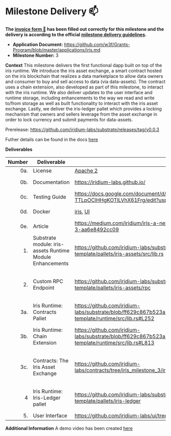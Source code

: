 # Milestone Delivery :mailbox:

**The [invoice form :pencil:](https://docs.google.com/forms/d/e/1FAIpQLSfmNYaoCgrxyhzgoKQ0ynQvnNRoTmgApz9NrMp-hd8mhIiO0A/viewform) has been filled out correctly for this milestone and the delivery is according to the official [milestone delivery guidelines](https://github.com/w3f/Grants-Program/blob/master/docs/milestone-deliverables-guidelines.md).**  

* **Application Document:** https://github.com/w3f/Grants-Program/blob/master/applications/iris.md
* **Milestone Number:** 3

**Context**
This milestone delivers the first functional dapp built on top of the iris runtime. We introduce the iris asset exchange, a smart contract hosted on the iris blockchain that realizes a data marketplace to allow data owners and consumer to buy and sell access to data (via data-assets). The contract uses a chain extension, also developed as part of this milestone, to interact with the iris runtime. We also deliver updates to the user interface and runtime storage, including enhancements to the way we read and write to/from storage as well as built functionality to interact with the iris asset exchange. Lastly, we deliver the iris-ledger pallet which provides a locking mechanism that owners and sellers leverage from the asset exchange in order to lock currency and submit payments for data-assets.

Prerelease: https://github.com/iridium-labs/substrate/releases/tag/v0.0.3

Futher details can be found in the docs [here](https://iridium-labs.github.io/)

**Deliverables**

| Number | Deliverable | Link | Notes |
| -----: | ----------- | ------------- | ------------- |
| 0a. | License | [Apache 2](https://github.com/iridium-labs/substrate/blob/iris-milestone-2/LICENSE-APACHE2) | No change to licenses used in Substrate |
| 0b. | Documentation | https://iridium-labs.github.io/ | The mdbook source is found at: https://github.com/iridium-labs/iris-docs |
| 0c. | Testing Guide | https://docs.google.com/document/d/1EUf8YUi3Gnr05weutoH-TTLpOClHHgKOTlLVhX61Frg/edit?usp=sharing | |
| 0d. | Docker | [iris](https://hub.docker.com/repository/docker/iridiumlabs/iris), [UI](https://hub.docker.com/repository/docker/iridiumlabs/iris-ui) | The documentation (0b) outlines how to run both docker images. |
| 0e. | Article | https://medium.com/iridium/iris-a-next-gen-decentralized-storage-layer-part-3-aa6e8492cc09 | |
| 1. | Substrate module: iris-assets Runtime Module Enhancements | https://github.com/iridium-labs/substrate/blob/iris_milestone_3/bin/node-template/pallets/iris-assets/src/lib.rs | Simplified runtime storage, additional security and checks, use the assets pallet to query and verify ownership and balances  |
| 2. | Custom RPC Endpoint | https://github.com/iridium-labs/substrate/tree/iris_milestone_3/bin/node-template/pallets/iris-assets/rpc | The implementation was moved to the iris-assets module, parameters modified to accept only asset id, additional secrutiy on the extrinsic which requests data be added to offchain storage.  |
| 3a. | Iris Runtime: Contracts Pallet | https://github.com/iridium-labs/substrate/blob/ff629c867b523a18526359360d1fb55f23a4aa90/bin/node-template/runtime/src/lib.rs#L252 | The contracts pallet was added to the iris runtime |
| 3b. | Iris Runtime: Chain Extension | https://github.com/iridium-labs/substrate/blob/ff629c867b523a18526359360d1fb55f23a4aa90/bin/node-template/runtime/src/lib.rs#L813 | The chain extension lets smart contracts interact with the iris runtime. Usage details here: https://iridium-labs.github.io/contracts_chain_extension.html |
| 3c. | Contracts: The Iris Asset Exchange | https://github.com/iridium-labs/contracts/tree/iris_milestone_3/iris_asset_exchange | The Iris Asset Exchange is a smart contract on the iris blockchain that lets users buy and sell access to data in iris, demonstrating usage of the chain extension as well as integrated with the user interface |
| 4 | Iris Runtime: Iris-Ledger pallet | https://github.com/iridium-labs/substrate/tree/iris_milestone_3/bin/node-template/pallets/iris-ledger | Simple pallet to lock, unlock, and transfer native tokens. This was not included in the proposal as it's necessity was only discovered during development. |
| 5. | User Interface | https://github.com/iridium-labs/ui/tree/iris_milestone_3 | |

**Additional Information**
A   demo video has been created [here](https://youtu.be/sx1TlQ07YGQ)

